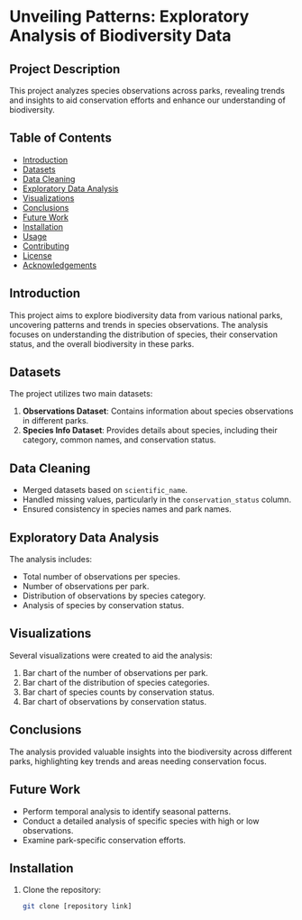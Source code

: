 # Unveiling Patterns: Exploratory Analysis of Biodiversity Data

## Project Description
This project analyzes species observations across parks, revealing trends and insights to aid conservation efforts and enhance our understanding of biodiversity.

## Table of Contents
- [Introduction](#introduction)
- [Datasets](#datasets)
- [Data Cleaning](#data-cleaning)
- [Exploratory Data Analysis](#exploratory-data-analysis)
- [Visualizations](#visualizations)
- [Conclusions](#conclusions)
- [Future Work](#future-work)
- [Installation](#installation)
- [Usage](#usage)
- [Contributing](#contributing)
- [License](#license)
- [Acknowledgements](#acknowledgements)

## Introduction
This project aims to explore biodiversity data from various national parks, uncovering patterns and trends in species observations. The analysis focuses on understanding the distribution of species, their conservation status, and the overall biodiversity in these parks.

## Datasets
The project utilizes two main datasets:
1. **Observations Dataset**: Contains information about species observations in different parks.
2. **Species Info Dataset**: Provides details about species, including their category, common names, and conservation status.

## Data Cleaning
- Merged datasets based on `scientific_name`.
- Handled missing values, particularly in the `conservation_status` column.
- Ensured consistency in species names and park names.

## Exploratory Data Analysis
The analysis includes:
- Total number of observations per species.
- Number of observations per park.
- Distribution of observations by species category.
- Analysis of species by conservation status.

## Visualizations
Several visualizations were created to aid the analysis:
1. Bar chart of the number of observations per park.
2. Bar chart of the distribution of species categories.
3. Bar chart of species counts by conservation status.
4. Bar chart of observations by conservation status.

## Conclusions
The analysis provided valuable insights into the biodiversity across different parks, highlighting key trends and areas needing conservation focus.

## Future Work
- Perform temporal analysis to identify seasonal patterns.
- Conduct a detailed analysis of specific species with high or low observations.
- Examine park-specific conservation efforts.

## Installation
1. Clone the repository:
   ```bash
   git clone [repository link]
